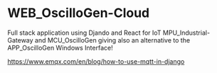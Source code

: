 # WEB_OscilloGen-Cloud
Full stack application using Djando and React for IoT MPU_Industrial-Gateway and MCU_OscilloGen giving also an alternative to the APP_OscilloGen Windows Interface!

https://www.emqx.com/en/blog/how-to-use-mqtt-in-django
